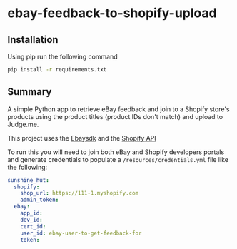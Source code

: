 # ebay-feedback-to-shopify-upload

## Installation
Using pip run the following command 
```bash
pip install -r requirements.txt
```

## Summary
A simple Python app to retrieve eBay feedback and join to a Shopify store's products using the product titles (product IDs  don't match) and upload to Judge.me.

This project uses the [Ebaysdk](https://github.com/timotheus/ebaysdk-python#welcome-to-the-python-ebaysdk) and the [Shopify API](https://github.com/Shopify/shopify_python_api#shopify-api)

To run this you will need to join both eBay and Shopify developers portals and generate credentials to populate a `/resources/credentials.yml` file like the following:

```yml
sunshine_hut:
  shopify:
    shop_url: https://111-1.myshopify.com
    admin_token:
  ebay:
    app_id:
    dev_id:
    cert_id:
    user_id: ebay-user-to-get-feedback-for
    token:
```
